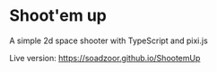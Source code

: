 # Shoot'em up
A simple 2d space shooter with TypeScript and pixi.js

Live version: https://soadzoor.github.io/ShootemUp
